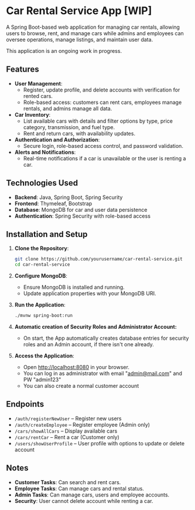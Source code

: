 # Car Rental Service App [WIP]

A Spring Boot-based web application for managing car rentals, allowing users to browse, rent, and manage cars while admins and employees can oversee operations, manage listings, and maintain user data.

This application is an ongoing work in progress.

## Features

- **User Management**:
    - Register, update profile, and delete accounts with verification for rented cars.
    - Role-based access: customers can rent cars, employees manage rentals, and admins manage all data.
- **Car Inventory**:
    - List available cars with details and filter options by type, price category, transmission, and fuel type.
    - Rent and return cars, with availability updates.
- **Authentication and Authorization**:
    - Secure login, role-based access control, and password validation.
- **Alerts and Notifications**:
    - Real-time notifications if a car is unavailable or the user is renting a car.

## Technologies Used

- **Backend**: Java, Spring Boot, Spring Security
- **Frontend**: Thymeleaf, Bootstrap
- **Database**: MongoDB for car and user data persistence
- **Authentication**: Spring Security with role-based access

## Installation and Setup

1. **Clone the Repository**:
   ```bash
   git clone https://github.com/yourusername/car-rental-service.git
   cd car-rental-service
   ```

2. **Configure MongoDB**:
    - Ensure MongoDB is installed and running.
    - Update application properties with your MongoDB URI.

3. **Run the Application**:
   ```bash
   ./mvnw spring-boot:run
   ```
4. **Automatic creation of Security Roles and Administrator Account:**
   - On start, the App automatically creates database entries for security roles and an Admin account, if there isn't one already.
  
6. **Access the Application**:
    - Open [http://localhost:8080](http://localhost:8080) in your browser.
    - You can log in as administrator with email "admin@mail.com" and PW "admin123"
    - You can also create a normal customer account

## Endpoints

- `/auth/registerNewUser` – Register new users
- `/auth/createEmployee` – Register employee (Admin only)
- `/cars/showAllCars` – Display available cars
- `/cars/rentCar` – Rent a car (Customer only)
- `/users/showUserProfile` – User profile with options to update or delete account

## Notes
- **Customer Tasks**: Can search and rent cars.
- **Employee Tasks**: Can manage cars and rental status.
- **Admin Tasks**: Can manage cars, users and employee accounts.
- **Security**: User cannot delete account while renting a car.

